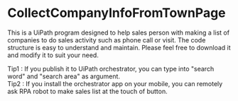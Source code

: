 # CollectCompanyInfoFromTownPage
This is a UiPath program designed to help sales person with making a list of companies to do sales activity such as phone call or visit. 
The code structure is easy to understand and maintain. Please feel free to download it and modify it to suit your need. 

 Tip1 : If you publish it to UiPath orchestrator, you can type into "search word" and "search area" as argument.  
 Tip2 : If you install the orchestrator app on your mobile, you can remotely ask RPA robot to make sales list at the touch of button. 

